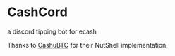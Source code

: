 # CashCord
a discord tipping bot for ecash

Thanks to [CashuBTC](https://github.com/cashubtc/nutshell) for their NutShell implementation.

